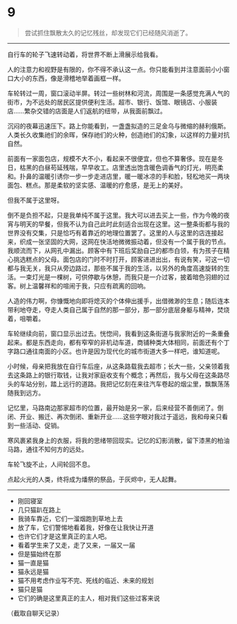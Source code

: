 # 9

> 尝试抓住飘散太久的记忆残丝，却发现它们已经随风消逝了。

---

自行车的轮子飞速转动着，将世界不断上滑展示给我看。

人的注意力和视野是有限的，你不得不承认这一点。你只能看到并注意面前小小窗口大小的东西，像是滑稽地举着画框一样。

车轮转过一周，窗口滚动半屏。转过一些树林和河流，周围是一条感觉充满人气的街市，为不远处的居民区提供便利生活。超市、银行、饭馆、眼镜店、小服装店……繁杂交错的店面是人们返航的纽带，从我面前飘过。

沉闷的夜幕迅速压下。路上你能看到，一盏盏拟造的三足金乌与微缩的赫利俄斯。人类长久收集祂们的余晖，保存祂们的火种，创造祂们的幻象，以这样的力量对抗自然。

前面有一家面包店，规模不大不小，看起来不很便宜，但也不算奢侈。现在是冬日，枯黑的白昼苟延残喘，早早收工。店里透出饱含暖色调香气的灯光，明亮柔和。扑鼻的温暖引诱你一步一步走进店里，暖一暖冰凉的手和脸，轻松地买一两块面包、糕点。那是柔软的坚实感、温暖的疗愈感，是无上的美好。

但我不属于这里呀。

倒不是负担不起，只是我单纯不属于这里。我大可以进去买上一些，作为今晚的夜宵与明天的早餐，但我不认为自己此时此刻适合出现在这里。这一整条街都与我的世界没有交集，只是恰巧有着靠近的地理位置罢了。这里的人与这里的店连接起来，织成一张坚固的大网，这网在快活地微微振动着，但没有一个属于我的节点。我顺流而下，从网孔中漏出。顾客中有下班后奖励自己的都市白领，有为孩子在精心挑选糕点的父母。面包店的门时不时打开，顾客进进出出，有说有笑，可这一切都与我无关，我只从旁边路过，那些不属于我的生活，以另外的角度高速旋转的生活。一束灯光是一棵树，可供停歇与休憩，而我只是一介过客，披着暗色羽翅的过客。树上温馨祥和的喧闹于我，只应有疏离的回响。

人造的伟力啊，你慷慨地向即将熄灭的个体伸出援手，出借微渺的生息；随后连本带利地夺走，夺走人类自己属于自然的那一部分，那一部分底层身躯与精神，焚烧着，咀嚼着。

车轮继续向前，窗口显示出过去。恍惚间，我看到这条街道与我家附近的一条重叠起来。都是东西走向，都有窄窄的非机动车道，商铺种类大体相同，前面还有个丁字路口通往南面的小区。也许是因为现代化的城市街道大多一样吧，谁知道呢。

小时候，母亲把我放在自行车后座，从这条路载我去超市；长大一些，父亲领着我去这条路上的银行取钱，让我对家庭收支有个概念；再然后，我与父母在这条路尽头的车站分别，踏上远行的道路。我把记忆刻在来往汽车卷起的烟尘里，飘飘荡荡随我到远方。

记忆里，马路南边那家超市的位置，最开始是另一家，后来经营不善倒闭了。倒闭、开业、搬迁、再次倒闭、重新开业……这些字眼对我过于遥远，我和母亲只看到一些活动、促销。

寒风裹紧我身上的衣服，将我的思绪带回现实。记忆的幻影消散，留下漆黑的柏油马路，通往不知何方的远处。

车轮飞旋不止，人间轮回不息。

点起火光的人类，终将成为燔祭的祭品，于灰烬中，无人起舞。

---

- 刚回寝室
- 几只猫趴在路上
- 我骑车靠近，它们一溜烟跑到草地上去
- 放了车，它们警惕地看着我，好像在让我快让开道
- 也许它们才是这里真正的主人吧。
- 看着学生来了又走，走了又来，一届又一届
- 但是猫始终在那
- 猫一直是猫
- 猫永远是猫
- 猫不用考虑作业写不完、死线的临近、未来的规划
- 猫只是猫
- 它们的确是这里真正的主人，相对我们这些过客来说

（截取自聊天记录）

